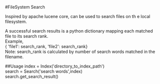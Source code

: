 #FileSystem Search

Inspired by apache lucene core, can be used to search files on th e local filesystem.<br/>

A successful search results is a python dictionary mapping each matched file to its search rank.<br/>
Example,<br/>
{ 'file1': search_rank, 'file2': search_rank}<br/>
Note: search_rank is calculated by number of search words matched in the filename.

##Usage
index = Index('directory_to_index_path') <br/>
search = Search('search words',index) <br/>
search.get_search_result()
